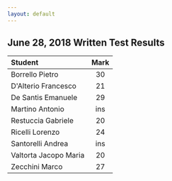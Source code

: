 ```yaml
---
layout: default
---
```


June 28, 2018 Written Test Results
----------------------------------------

| Student               | Mark |
|:-------------------------------|:-----:|
| Borrello Pietro       | 30   |
| D'Alterio Francesco   | 21   |
| De Santis Emanuele    | 29   |
| Martino Antonio       | ins  |
| Restuccia Gabriele    | 20   |
| Ricelli Lorenzo       | 24   |
| Santorelli Andrea     | ins  |
| Valtorta Jacopo Maria | 20   |
| Zecchini Marco        | 27   |


